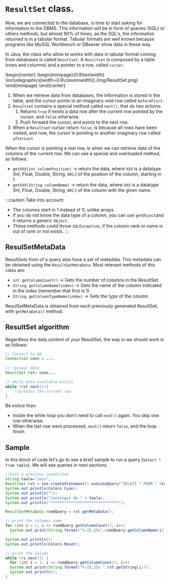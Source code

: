 # `ResultSet` class. 

Now, we are connected to the database, is time to start asking for information to the DBMS. This information will be in form of queries (SQL) or others methods, but almost 90% of times, as the SQL's, the information returned is in a tabular format. Tabular formats are well known because programs like MySQL Workbench or DBeaver show data in these way.

In Java, the class who allow to works with data in tabular format coming from databases is called `Resultset`. A `Resultset` is composed by a table (rows and columns) and a pointer to a row, called `cursor`.

\begin{center}
\begin{minipage}{0.9\textwidth}
\includegraphics[width=0.9\columnwidth]{./img/ResultSet.png}
\end{minipage}
\end{center}

1. When we retrieve data from databases, the information is stored in the table, and the cursor points to an imaginary void row called `beforeFisrt`. 
2. `Resultset` contains a special method called `next()`, that do two actions:
   1. Returns `true` if exists a data row after the current row pointed by the cursor, and `false` otherwise.
   2. Push forward the cursor, and points to the next row.
3. When a `Resultset` cursor return `false`, is because all rows have been visited, and now, the cursor is pointing to another imaginary row called `afterLast`

When the cursor is pointing a real row, is when we can retrieve data of the columns of the current row. We can use a special and overloaded method, as follows:

- `getXXX(int columnPosition)` $\rightarrow$ return the data, where `XXX` is a datatype (Int, Float, Double, String, etc.) of the position of the column, starting in 1.
- `getXXX(String columnName)` $\rightarrow$ return the data, where `XXX` is a datatype (Int, Float, Double, String, etc.) of the column with the given name.

:::caution
Take into account:

- The columns start in 1 instead of 0, unlike arrays
- If you do not know the data type of a column, you can use `getObject`and it returns a generic `Object`.
- These methods could throw `SQLException`, if the column rank or name is out of rank or not exists.
:::

## ResulSetMetaData

ResultSets from of a query also have a set of metadata. This metadata can be obtained using the `ResultSetMetaData`. Most relevant methods of this class are:

- `int getColumnCount()` $\rightarrow$ Gets the number of columns in the ResultSet.
- `String getColumnName(index)` $\rightarrow$ Gets the name of the column indicated in the index (remember that first is 1).
- `String getColumnTypeName(index)` $\rightarrow$ Gets the type of the column

ResulSetMetaData is obtained from each previously generated ResultSet, with `getMetaData()` method.

## ResultSet algorithm

Regardless the data content of your ResultSet, the way in we should work is as follows:

```java
// Connect to DB
Connection conn = ...;
        
// recover data
ResultSet rst= conn...

// while data available exists
while (rst.next()){
    //process the current row
}
```

Be notice than:

- Inside the while loop you don't need to call `next()` again. You skip one row otherwise.
- When the last row were processed, `next()` return `false`, and the loop finish.

## Sample

In this block of code let's go to see a brief sample to run a query (`Select * from table`). We will see queries in next sections.

```java
//with a previous connection
String taula="Jocs";
ResultSet rst = con.createStatement().executeQuery("SELECT * FROM " +taula);
System.out.println(Colors.Cyan);
System.out.println("");
System.out.println("Contingut de " + taula);
System.out.println("******************************");

ResultSetMetaData rsmdQuery = rst.getMetaData();

// print the columns name
for (int i = 1; i <= rsmdQuery.getColumnCount(); i++)
  System.out.print(String.format("%-25.25s",rsmdQuery.getColumnName(i)));

System.out.println();
System.out.println(Colors.Reset);

// print the values
while (rs.next()) {
  for (int i = 1; i <= rsmdQuery.getColumnCount(); i++)
  System.out.print(String.format("%-25.25s ",rst.getString(i)));
  System.out.println();
}
```